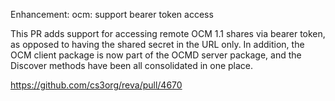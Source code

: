 Enhancement: ocm: support bearer token access

This PR adds support for accessing remote OCM 1.1 shares via bearer token,
as opposed to having the shared secret in the URL only.
In addition, the OCM client package is now part of the OCMD server package,
and the Discover methods have been all consolidated in one place.

https://github.com/cs3org/reva/pull/4670
